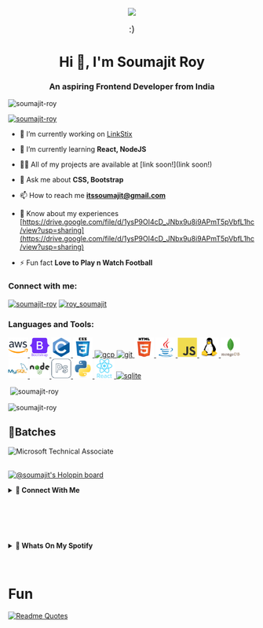 <p align="center"> <img src=https://readme-typing-svg.herokuapp.com?font=Indie+Flower&color=%230EF788&size=24&center=true&multiline=true&height=80&lines=Hello+There!+%F0%9F%91%8B+Im+Soumajit;Nice+to+Meet+You+all+%F0%9F%98%84></p>
<p align ="Center"> <font size="4">:)</p></font>

<h1 align="center">Hi 👋, I'm Soumajit Roy</h1>
<h3 align="center">An aspiring Frontend Developer from India</h3>

<p align="left"> <img src="https://komarev.com/ghpvc/?username=soumajit-roy&label=Profile%20views&color=0e75b6&style=flat" alt="soumajit-roy" /> </p>

<p align="left"> <a href="https://github.com/ryo-ma/github-profile-trophy"><img src="https://github-profile-trophy.vercel.app/?username=soumajit-roy" alt="soumajit-roy" /></a> </p>

- 🔭 I’m currently working on [LinkStix](https://github.com/Soumajit-Roy/LinkStix)

- 🌱 I’m currently learning **React, NodeJS**

- 👨‍💻 All of my projects are available at [link soon!](link soon!)

- 💬 Ask me about **CSS, Bootstrap**

- 📫 How to reach me **itssoumajit@gmail.com**

- 📄 Know about my experiences [https://drive.google.com/file/d/1ysP9OI4cD_JNbx9u8i9APmT5pVbfL1hc/view?usp=sharing](https://drive.google.com/file/d/1ysP9OI4cD_JNbx9u8i9APmT5pVbfL1hc/view?usp=sharing)

- ⚡ Fun fact **Love to Play n Watch Football**

<h3 align="left">Connect with me:</h3>
<p align="left">
<a href="https://codepen.io/soumajit-roy" target="blank"><img align="center" src="https://raw.githubusercontent.com/rahuldkjain/github-profile-readme-generator/master/src/images/icons/Social/codepen.svg" alt="soumajit-roy" height="30" width="40" /></a>
<a href="https://twitter.com/roy_soumajit" target="blank"><img align="center" src="https://raw.githubusercontent.com/rahuldkjain/github-profile-readme-generator/master/src/images/icons/Social/twitter.svg" alt="roy_soumajit" height="30" width="40" /></a>
</p>

<h3 align="left">Languages and Tools:</h3>
<p align="left"> <a href="https://aws.amazon.com" target="_blank" rel="noreferrer"> <img src="https://raw.githubusercontent.com/devicons/devicon/master/icons/amazonwebservices/amazonwebservices-original-wordmark.svg" alt="aws" width="40" height="40"/> </a> <a href="https://getbootstrap.com" target="_blank" rel="noreferrer"> <img src="https://raw.githubusercontent.com/devicons/devicon/master/icons/bootstrap/bootstrap-plain-wordmark.svg" alt="bootstrap" width="40" height="40"/> </a> <a href="https://www.cprogramming.com/" target="_blank" rel="noreferrer"> <img src="https://raw.githubusercontent.com/devicons/devicon/master/icons/c/c-original.svg" alt="c" width="40" height="40"/> </a> <a href="https://www.w3schools.com/css/" target="_blank" rel="noreferrer"> <img src="https://raw.githubusercontent.com/devicons/devicon/master/icons/css3/css3-original-wordmark.svg" alt="css3" width="40" height="40"/> </a> <a href="https://cloud.google.com" target="_blank" rel="noreferrer"> <img src="https://www.vectorlogo.zone/logos/google_cloud/google_cloud-icon.svg" alt="gcp" width="40" height="40"/> </a> <a href="https://git-scm.com/" target="_blank" rel="noreferrer"> <img src="https://www.vectorlogo.zone/logos/git-scm/git-scm-icon.svg" alt="git" width="40" height="40"/> </a> <a href="https://www.w3.org/html/" target="_blank" rel="noreferrer"> <img src="https://raw.githubusercontent.com/devicons/devicon/master/icons/html5/html5-original-wordmark.svg" alt="html5" width="40" height="40"/> </a> <a href="https://www.java.com" target="_blank" rel="noreferrer"> <img src="https://raw.githubusercontent.com/devicons/devicon/master/icons/java/java-original.svg" alt="java" width="40" height="40"/> </a> <a href="https://developer.mozilla.org/en-US/docs/Web/JavaScript" target="_blank" rel="noreferrer"> <img src="https://raw.githubusercontent.com/devicons/devicon/master/icons/javascript/javascript-original.svg" alt="javascript" width="40" height="40"/> </a> <a href="https://www.linux.org/" target="_blank" rel="noreferrer"> <img src="https://raw.githubusercontent.com/devicons/devicon/master/icons/linux/linux-original.svg" alt="linux" width="40" height="40"/> </a> <a href="https://www.mongodb.com/" target="_blank" rel="noreferrer"> <img src="https://raw.githubusercontent.com/devicons/devicon/master/icons/mongodb/mongodb-original-wordmark.svg" alt="mongodb" width="40" height="40"/> </a> <a href="https://www.mysql.com/" target="_blank" rel="noreferrer"> <img src="https://raw.githubusercontent.com/devicons/devicon/master/icons/mysql/mysql-original-wordmark.svg" alt="mysql" width="40" height="40"/> </a> <a href="https://nodejs.org" target="_blank" rel="noreferrer"> <img src="https://raw.githubusercontent.com/devicons/devicon/master/icons/nodejs/nodejs-original-wordmark.svg" alt="nodejs" width="40" height="40"/> </a> <a href="https://www.photoshop.com/en" target="_blank" rel="noreferrer"> <img src="https://raw.githubusercontent.com/devicons/devicon/master/icons/photoshop/photoshop-line.svg" alt="photoshop" width="40" height="40"/> </a> <a href="https://www.python.org" target="_blank" rel="noreferrer"> <img src="https://raw.githubusercontent.com/devicons/devicon/master/icons/python/python-original.svg" alt="python" width="40" height="40"/> </a> <a href="https://reactjs.org/" target="_blank" rel="noreferrer"> <img src="https://raw.githubusercontent.com/devicons/devicon/master/icons/react/react-original-wordmark.svg" alt="react" width="40" height="40"/> </a> <a href="https://www.sqlite.org/" target="_blank" rel="noreferrer"> <img src="https://www.vectorlogo.zone/logos/sqlite/sqlite-icon.svg" alt="sqlite" width="40" height="40"/> </a> </p>

<p>&nbsp;<img align="center" src="https://github-readme-stats.vercel.app/api?username=soumajit-roy&show_icons=true&locale=en" alt="soumajit-roy" /></p>

<p><img align="center" src="https://github-readme-streak-stats.herokuapp.com/?user=soumajit-roy&" alt="soumajit-roy" /></p>


## 🏅Batches

 <img src="https://images.credly.com/size/680x680/images/ebfba101-5b78-49b6-903a-ac9ad518fe8a/MTA-Introduction_to_Programming_Using_Python-600x600.png" alt="Microsoft Technical Associate" width="100" height="100"/> </a>
<br></br>

[![@soumajit's Holopin board](https://holopin.me/soumajit)](https://holopin.io/@soumajit)

<details>
  <summary markdown="span"><b>📮 Connect With Me</b></summary>

<a href="https://www.linkedin.com/in/soumajit-roy-2a7242196/"> <img src="https://raw.githubusercontent.com/devicons/devicon/2ae2a900d2f041da66e950e4d48052658d850630/icons/linkedin/linkedin-original.svg" alt="LinkedIn" width="50" height="40"/> </a>
<a href="https://twitter.com/Roy_Soumajit"> <img src="https://raw.githubusercontent.com/devicons/devicon/2ae2a900d2f041da66e950e4d48052658d850630/icons/twitter/twitter-original.svg" alt="Twitter" width="50" height="40"/> </a>
<a href="mailto:itssoumajit@gmail.com"> <img src="https://upload.wikimedia.org/wikipedia/commons/thumb/7/7e/Gmail_icon_%282020%29.svg/512px-Gmail_icon_%282020%29.svg.png" alt="Gmail" width="50" height="40"/> </a>
</details>
<br></br>

<br></br>

<details>
  <summary markdown="span"><b>🎵 Whats On My Spotify</b></summary>

[![spotify-github-profile](https://spotify-github-profile.kittinanx.com/api/view?uid=samedmfreak&cover_image=true&theme=default&show_offline=false&background_color=121212&interchange=false)](https://github.com/kittinan/spotify-github-profile)
</details>
<br></br>

# Fun

[![Readme Quotes](https://quotes-github-readme.vercel.app/api?type=horizontal&theme=merko)](https://github.com/piyushsuthar/github-readme-quotes)

